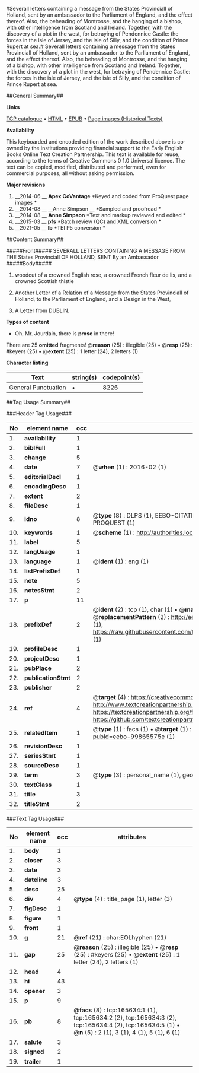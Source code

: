 #Severall letters containing a message from the States Provinciall of Holland, sent by an ambassador to the Parliament of England, and the effect thereof. Also, the beheading of Montrosse, and the hanging of a bishop, with other intelligence from Scotland and Ireland. Together, with the discovery of a plot in the west, for betraying of Pendennice Castle: the forces in the isle of Jersey, and the isle of Silly, and the condition of Prince Rupert at sea.#
Severall letters containing a message from the States Provinciall of Holland, sent by an ambassador to the Parliament of England, and the effect thereof. Also, the beheading of Montrosse, and the hanging of a bishop, with other intelligence from Scotland and Ireland. Together, with the discovery of a plot in the west, for betraying of Pendennice Castle: the forces in the isle of Jersey, and the isle of Silly, and the condition of Prince Rupert at sea.

##General Summary##

**Links**

[TCP catalogue](http://www.ota.ox.ac.uk/tcp/)  • 
[HTML](http://tei.it.ox.ac.uk/tcp/Texts-HTML/free/A92/A92977.html)  • 
[EPUB](http://tei.it.ox.ac.uk/tcp/Texts-EPUB/free/A92/A92977.epub) • 
[Page images (Historical Texts)](https://historicaltexts.jisc.ac.uk/eebo-99865575e)

**Availability**

This keyboarded and encoded edition of the work described above is co-owned by the
    institutions providing financial support to the Early English Books Online Text Creation
    Partnership. This text is available for reuse, according to the terms of  Creative Commons 0 1.0 Universal
    licence. The text can be copied, modified, distributed and performed, even for commercial
    purposes, all without asking permission.

**Major revisions**

1. __2014-06 __ __Apex CoVantage__ *Keyed and coded from ProQuest page images *
1. __2014-08 __ __Anne Simpson __ *Sampled and proofread *
1. __2014-08 __ __Anne Simpson__ *Text and markup reviewed and edited *
1. __2015-03 __ __pfs__ *Batch review (QC) and XML conversion *
1. __2021-05 __ __lb__ *TEI P5 conversion *

##Content Summary##

#####Front#####
SEVERALL LETTERS CONTAINING A MESSAGE FROM THE States Provinciall OF HOLLAND, SENT By an Ambassador 
#####Body#####

1. woodcut of a crowned English rose, a crowned French fleur de lis, and a crowned Scottish thistle

1. Another Letter of a Relation of a Message from the States Provinciall of Holland, to the Parliament of England, and a Design in the West,

1. A Letter from DUBLIN.

**Types of content**

  * Oh, Mr. Jourdain, there is **prose** in there!

There are 25 **omitted** fragments! 
 @__reason__ (25) : illegible (25)  •  @__resp__ (25) : #keyers (25)  •  @__extent__ (25) : 1 letter (24), 2 letters (1)

**Character listing**


|Text|string(s)|codepoint(s)|
|---|---|---|
|General Punctuation|•|8226|

##Tag Usage Summary##

###Header Tag Usage###

|No|element name|occ|attributes|
|---|---|---|---|
|1.|__availability__|1||
|2.|__biblFull__|1||
|3.|__change__|5||
|4.|__date__|7| @__when__ (1) : 2016-02 (1)|
|5.|__editorialDecl__|1||
|6.|__encodingDesc__|1||
|7.|__extent__|2||
|8.|__fileDesc__|1||
|9.|__idno__|8| @__type__ (8) : DLPS (1), EEBO-CITATION (1), VID (1), EEBO-PROQUEST (1), STC (3), PROQUEST (1)|
|10.|__keywords__|1| @__scheme__ (1) : http://authorities.loc.gov/ (1)|
|11.|__label__|5||
|12.|__langUsage__|1||
|13.|__language__|1| @__ident__ (1) : eng (1)|
|14.|__listPrefixDef__|1||
|15.|__note__|5||
|16.|__notesStmt__|2||
|17.|__p__|11||
|18.|__prefixDef__|2| @__ident__ (2) : tcp (1), char (1)  •  @__matchPattern__ (2) : ([0-9\-]+):([0-9IVX]+) (1), (.+) (1)  •  @__replacementPattern__ (2) : http://eebo.chadwyck.com/downloadtiff?vid=$1&page=$2 (1), https://raw.githubusercontent.com/textcreationpartnership/Texts/master/tcpchars.xml#$1 (1)|
|19.|__profileDesc__|1||
|20.|__projectDesc__|1||
|21.|__pubPlace__|2||
|22.|__publicationStmt__|2||
|23.|__publisher__|2||
|24.|__ref__|4| @__target__ (4) : https://creativecommons.org/publicdomain/zero/1.0/ (1), http://www.textcreationpartnership.org/docs/. (1), https://textcreationpartnership.org/faq/#faq05 (1), https://github.com/textcreationpartnership (1)|
|25.|__relatedItem__|1| @__type__ (1) : facs (1)  •  @__target__ (1) : https://data.historicaltexts.jisc.ac.uk/view?pubId=eebo-99865575e (1)|
|26.|__revisionDesc__|1||
|27.|__seriesStmt__|1||
|28.|__sourceDesc__|1||
|29.|__term__|3| @__type__ (3) : personal_name (1), geographic_name (2)|
|30.|__textClass__|1||
|31.|__title__|3||
|32.|__titleStmt__|2||


###Text Tag Usage###

|No|element name|occ|attributes|
|---|---|---|---|
|1.|__body__|1||
|2.|__closer__|3||
|3.|__date__|3||
|4.|__dateline__|3||
|5.|__desc__|25||
|6.|__div__|4| @__type__ (4) : title_page (1), letter (3)|
|7.|__figDesc__|1||
|8.|__figure__|1||
|9.|__front__|1||
|10.|__g__|21| @__ref__ (21) : char:EOLhyphen (21)|
|11.|__gap__|25| @__reason__ (25) : illegible (25)  •  @__resp__ (25) : #keyers (25)  •  @__extent__ (25) : 1 letter (24), 2 letters (1)|
|12.|__head__|4||
|13.|__hi__|43||
|14.|__opener__|3||
|15.|__p__|9||
|16.|__pb__|8| @__facs__ (8) : tcp:165634:1 (1), tcp:165634:2 (2), tcp:165634:3 (2), tcp:165634:4 (2), tcp:165634:5 (1)  •  @__n__ (5) : 2 (1), 3 (1), 4 (1), 5 (1), 6 (1)|
|17.|__salute__|3||
|18.|__signed__|2||
|19.|__trailer__|1||
